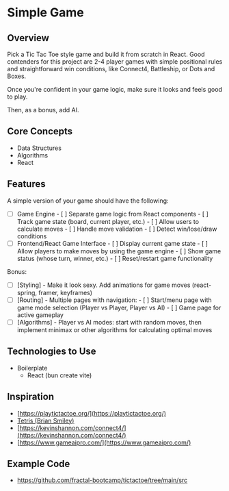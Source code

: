 # Simple Game

## Overview

Pick a Tic Tac Toe style game and build it from scratch in React. Good contenders for this project are 2-4 player games with simple positional rules and straightforward win conditions, like Connect4, Battleship, or Dots and Boxes.

Once you're confident in your game logic, make sure it looks and feels good to play.

Then, as a bonus, add AI.

## Core Concepts
- Data Structures  
- Algorithms
- React

## Features

A simple version of your game should have the following:
- [ ] Game Engine
      - [ ] Separate game logic from React components
      - [ ] Track game state (board, current player, etc.)
      - [ ] Allow users to calculate moves
      - [ ] Handle move validation
      - [ ] Detect win/lose/draw conditions
- [ ] Frontend/React Game Interface
      - [ ] Display current game state
      - [ ] Allow players to make moves by using the game engine
      - [ ] Show game status (whose turn, winner, etc.)
      - [ ] Reset/restart game functionality

Bonus:
- [ ] \[Styling\] - Make it look sexy. Add animations for game moves (react-spring, framer, keyframes)
- [ ] \[Routing\] - Multiple pages with navigation:
      - [ ] Start/menu page with game mode selection (Player vs Player, Player vs AI)
      - [ ] Game page for active gameplay
- [ ] \[Algorithms\] - Player vs AI modes: start with random moves, then implement minimax or other algorithms for calculating optimal moves

## Technologies to Use

- Boilerplate  
  - React (bun create vite)

## Inspiration
- [https://playtictactoe.org/](https://playtictactoe.org/)  
- [Tetris (Brian Smiley)](https://bs-tetris.netlify.app/)  
- [https://kevinshannon.com/connect4/](https://kevinshannon.com/connect4/)  
- [https://www.gameaipro.com/](https://www.gameaipro.com/)

## Example Code
- https://github.com/fractal-bootcamp/tictactoe/tree/main/src